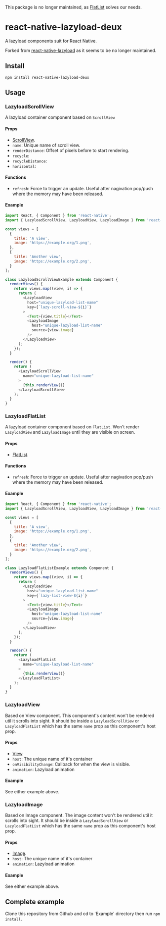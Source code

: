 This package is no longer maintained, as [FlatList](https://facebook.github.io/react-native/docs/flatlist.html) solves our needs.

# react-native-lazyload-deux

A lazyload components suit for React Native.

Forked from [react-native-lazyload](https://github.com/magicismight/react-native-lazyload) as it seems to be no longer maintained.

## Install

```
npm install react-native-lazyload-deux
```


## Usage

### LazyloadScrollView

A lazyload container component based on `ScrollView`

#### Props

* [ScrollView](https://facebook.github.io/react-native/docs/scrollview.html#props).
* `name`: Unique name of scroll view.
* `renderDistance`: Offset of pixels before to start rendering.
* `recycle`:
* `recycleDistance`:
* `horizontal`:

#### Functions

*  `refresh`: Force to trigger an update. Useful after nagivation pop/push where the memory may have been released.

#### Example

```js
import React, { Component } from 'react-native';
import { LazyloadScrollView, LazyloadView, LazyloadImage } from 'react-native-lazyload-deux';

const views = [
  {
    title: 'A view',
    image: 'https://example.org/1.png',
  },
  {
    title: 'Another view',
    image: 'https://example.org/2.png',
  }
];

class LazyloadScrollViewExample extends Component {
  renderViews() {
    return views.map((view, i) => {
      return (
        <LazyloadView
          host="unique-lazyload-list-name"
          key={`lazy-scroll-view-${i}`}
        >
          <Text>{view.title}</Text>
          <LazyloadImage
            host="unique-lazyload-list-name"
            source={view.image}
          />
        </LazyloadView>
      );
    });
  }

  render() {
    return (
      <LazyloadScrollView
        name="unique-lazyload-list-name"
      >
        {this.renderView()}
      </LazyloadScrollView>
    );
  }
}
```

### LazyloadFlatList

A lazyload container component based on `FlatList`. Won't render `LazyloadView` and `LazyloadImage` until they are visible on screen.

#### Props

* [FlatList](https://facebook.github.io/react-native/docs/flatlist#props).

#### Functions

*  `refresh`: Force to trigger an update. Useful after nagivation pop/push where the memory may have been released.

#### Example

```js
import React, { Component } from 'react-native';
import { LazyloadScrollView, LazyloadView, LazyloadImage } from 'react-native-lazyload-deux';

const views = [
  {
    title: 'A view',
    image: 'https://example.org/1.png',
  },
  {
    title: 'Another view',
    image: 'https://example.org/2.png',
  }
];

class LazyloadFlatListExample extends Component {
  renderViews() {
    return views.map((view, i) => {
      return (
        <LazyloadView
          host="unique-lazyload-list-name"
          key={`lazy-list-view-${i}`}
        >
          <Text>{view.title}</Text>
          <LazyloadImage
            host="unique-lazyload-list-name"
            source={view.image}
          />
        </LazyloadView>
      );
    });
  }

  render() {
    return (
      <LazyloadFlatList
        name="unique-lazyload-list-name"
      >
        {this.renderView()}
      </LazyloadFlatList>
    );
  }
}
```

### LazyloadView

Based on View component. This component's content won't be rendered util it scrolls into sight. It should be inside a `LazyloadScrollView` or `LazyloadFlatList` which has the same `name` prop as this component's host prop.

#### Props

* [View](https://facebook.github.io/react-native/docs/view.html#props).
* `host`: The unique name of it's container
* `onVisibilityChange`: Callback for when the view is visible.
* `animation`: Lazyload animation

#### Example

See either example above.

### LazyloadImage

Based on Image component. The image content won't be rendered util it scrolls into sight. It should be inside a `LazyloadScrollView` or `LazyloadFlatList` which has the same `name` prop as this component's host prop.

#### Props

* [Image](https://facebook.github.io/react-native/docs/image.html#props).
* `host`: The unique name of it's container
* `animation`: Lazyload animation

#### Example

See either example above.

## Complete example

Clone this repository from Github and cd to 'Example' directory then run `npm install`.

